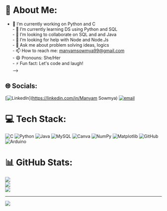 # 💫 About Me:
- 🔭 I’m currently working on Python and C<br>- 🌱 I’m currently learning DS using Python and SQL<br>- 👯 I’m looking to collaborate on SQL and and Java<br>- 🤔 I’m looking for help with Node and Node.Js<br>- 💬 Ask me about problem solving ideas, logics<br>- 📫 How to reach me: manyamsowmya99@gmail.com<br>- 😄 Pronouns: She/Her<br>- ⚡ Fun fact: Let's code and laugh!<br>-->


## 🌐 Socials:
[![LinkedIn](https://img.shields.io/badge/LinkedIn-%230077B5.svg?logo=linkedin&logoColor=white)](https://linkedin.com/in/Manyam Sowmya) [![email](https://img.shields.io/badge/Email-D14836?logo=gmail&logoColor=white)](mailto:manyamsowmya99@gmail.com) 

# 💻 Tech Stack:
![C](https://img.shields.io/badge/c-%2300599C.svg?style=for-the-badge&logo=c&logoColor=white) ![Python](https://img.shields.io/badge/python-3670A0?style=for-the-badge&logo=python&logoColor=ffdd54) ![Java](https://img.shields.io/badge/java-%23ED8B00.svg?style=for-the-badge&logo=openjdk&logoColor=white) ![MySQL](https://img.shields.io/badge/mysql-4479A1.svg?style=for-the-badge&logo=mysql&logoColor=white) ![Canva](https://img.shields.io/badge/Canva-%2300C4CC.svg?style=for-the-badge&logo=Canva&logoColor=white) ![NumPy](https://img.shields.io/badge/numpy-%23013243.svg?style=for-the-badge&logo=numpy&logoColor=white) ![Matplotlib](https://img.shields.io/badge/Matplotlib-%23ffffff.svg?style=for-the-badge&logo=Matplotlib&logoColor=black) ![GitHub](https://img.shields.io/badge/github-%23121011.svg?style=for-the-badge&logo=github&logoColor=white) ![Arduino](https://img.shields.io/badge/-Arduino-00979D?style=for-the-badge&logo=Arduino&logoColor=white)
# 📊 GitHub Stats:
![](https://github-readme-stats.vercel.app/api?username=ManyamSowmya&theme=shadow_blue&hide_border=false&include_all_commits=false&count_private=false)<br/>
![](https://nirzak-streak-stats.vercel.app/?user=ManyamSowmya&theme=shadow_blue&hide_border=false)<br/>
![](https://github-readme-stats.vercel.app/api/top-langs/?username=ManyamSowmya&theme=shadow_blue&hide_border=false&include_all_commits=false&count_private=false&layout=compact)

---
[![](https://visitcount.itsvg.in/api?id=ManyamSowmya&icon=0&color=0)](https://visitcount.itsvg.in)

<!-- Proudly created with GPRM ( https://gprm.itsvg.in ) -->
